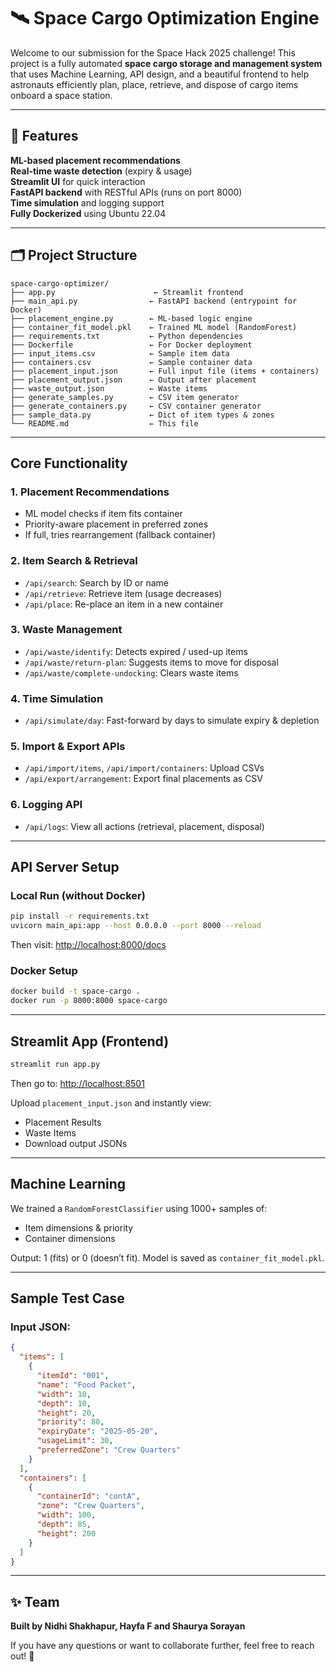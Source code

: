 # 🛰️ Space Cargo Optimization Engine

Welcome to our submission for the Space Hack 2025 challenge! This project is a fully automated **space cargo storage and management system** that uses Machine Learning, API design, and a beautiful frontend to help astronauts efficiently plan, place, retrieve, and dispose of cargo items onboard a space station.

---

## 🚀 Features

 **ML-based placement recommendations**  
 **Real-time waste detection** (expiry & usage)  
 **Streamlit UI** for quick interaction  
 **FastAPI backend** with RESTful APIs (runs on port 8000)  
 **Time simulation** and logging support  
 **Fully Dockerized** using Ubuntu 22.04  

---

## 🗂️ Project Structure

```
space-cargo-optimizer/
├── app.py                      ← Streamlit frontend
├── main_api.py                ← FastAPI backend (entrypoint for Docker)
├── placement_engine.py        ← ML-based logic engine
├── container_fit_model.pkl    ← Trained ML model (RandomForest)
├── requirements.txt           ← Python dependencies
├── Dockerfile                 ← For Docker deployment
├── input_items.csv            ← Sample item data
├── containers.csv             ← Sample container data
├── placement_input.json       ← Full input file (items + containers)
├── placement_output.json      ← Output after placement
├── waste_output.json          ← Waste items
├── generate_samples.py        ← CSV item generator
├── generate_containers.py     ← CSV container generator
├── sample_data.py             ← Dict of item types & zones
└── README.md                  ← This file
```

---

##  Core Functionality

### 1.  Placement Recommendations
- ML model checks if item fits container
- Priority-aware placement in preferred zones
- If full, tries rearrangement (fallback container)

### 2.  Item Search & Retrieval
- `/api/search`: Search by ID or name
- `/api/retrieve`: Retrieve item (usage decreases)
- `/api/place`: Re-place an item in a new container

### 3.  Waste Management
- `/api/waste/identify`: Detects expired / used-up items
- `/api/waste/return-plan`: Suggests items to move for disposal
- `/api/waste/complete-undocking`: Clears waste items

### 4.  Time Simulation
- `/api/simulate/day`: Fast-forward by days to simulate expiry & depletion

### 5.  Import & Export APIs
- `/api/import/items`, `/api/import/containers`: Upload CSVs
- `/api/export/arrangement`: Export final placements as CSV

### 6.  Logging API
- `/api/logs`: View all actions (retrieval, placement, disposal)

---

##  API Server Setup

###  Local Run (without Docker)
```bash
pip install -r requirements.txt
uvicorn main_api:app --host 0.0.0.0 --port 8000 --reload
```
Then visit: [http://localhost:8000/docs](http://localhost:8000/docs)

###  Docker Setup
```bash
docker build -t space-cargo .
docker run -p 8000:8000 space-cargo
```

---

##  Streamlit App (Frontend)
```bash
streamlit run app.py
```
Then go to: [http://localhost:8501](http://localhost:8501)

Upload `placement_input.json` and instantly view:
-  Placement Results
-  Waste Items
-  Download output JSONs

---

##  Machine Learning
We trained a `RandomForestClassifier` using 1000+ samples of:
- Item dimensions & priority
- Container dimensions

Output: 1 (fits) or 0 (doesn’t fit). Model is saved as `container_fit_model.pkl`.

---

##  Sample Test Case

### Input JSON:
```json
{
  "items": [
    {
      "itemId": "001",
      "name": "Food Packet",
      "width": 10,
      "depth": 10,
      "height": 20,
      "priority": 80,
      "expiryDate": "2025-05-20",
      "usageLimit": 30,
      "preferredZone": "Crew Quarters"
    }
  ],
  "containers": [
    {
      "containerId": "contA",
      "zone": "Crew Quarters",
      "width": 100,
      "depth": 85,
      "height": 200
    }
  ]
}
```

---

## ✨ Team
**Built by Nidhi Shakhapur, Hayfa F and Shaurya Sorayan**

If you have any questions or want to collaborate further, feel free to reach out! 🚀

